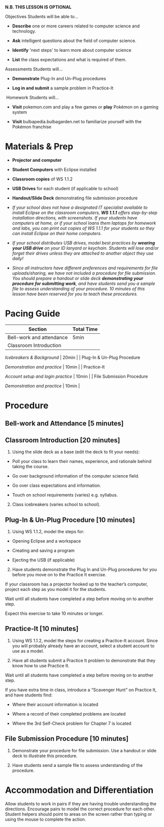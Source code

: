 **N.B. THIS LESSON IS OPTIONAL**

Objectives Students will be able to…

-   **Describe** one or more careers related to computer science and technology.

-   **Ask** intelligent questions about the field of computer science.

-   **Identify** 'next steps' to learn more about computer science

-   **List** the class expectations and what is required of them.

Assessments Students will...

-   **Demonstrate** Plug-In and Un-Plug procedures

-   **Log in and submit** a sample problem in Practice-It

 Homework Students will...

-   **Visit** pokemon.com and play a few games or **play** Pokémon on a gaming system

-   **Visit** bulbapedia.bulbagarden.net to familiarize yourself with the Pokémon franchise

Materials & Prep
================

-   **Projector and computer**

-   **Student Computers** with Eclipse installed

-   **Classroom copies** of WS 1.1.2

-   **USB Drives** for each student (if applicable to school)

-   **Handout/Slide Deck** demonstrating file submission procedure

-   *If your school does not have a designated IT specialist available to install Eclipse on the classroom computers, **WS 1.1.1** offers step-by-step installation directions, with screenshots. If your students have computers at home, or if your school loans them laptops for homework and labs, you can print out copies of WS 1.1.1 for your students so they can install Eclipse on their home computers.*

-   *If your school distributes USB drives, model best practices by **wearing your USB drive** on your ID lanyard or keychain. Students will lose and/or forget their drives unless they are attached to another object they use daily!*

-   *Since all instructors have different preferences and requirements for file uploads/sharing, we have not included a procedure for file submission. You should prepare a handout or slide deck **demonstrating your procedure for submitting work**, and have students send you a sample file to assess understanding of your procedure. 10 minutes of this lesson have been reserved for you to teach these procedures.*

Pacing Guide
============

| Section                            | Total Time |
|------------------------------------|------------|
| Bell-work and attendance           | 5min       |
| Classroom Introduction             
                                     
 *Icebreakers & Background*          | 20min      |
| Plug-In & Un-Plug Procedure        
                                     
 *Demonstration and practice*        | 10min      |
| Practice-It                        
                                     
 *Account setup and login practice*  | 10min      |
| File Submission Procedure          
                                     
 *Demonstration and practice*        | 10min      |

Procedure
=========

Bell-work and Attendance \[5 minutes\]
--------------------------------------

Classroom Introduction \[20 minutes\]
-------------------------------------

1. Using the slide deck as a base (edit the deck to fit your needs):

-   Poll your class to learn their names, experience, and rationale behind taking the course.

-   Go over background information of the computer science field.

-   Go over class expectations and information.

-   Touch on school requirements (varies) e.g. syllabus.

2. Class icebreakers (varies school to school).

Plug-In & Un-Plug Procedure \[10 minutes\]
------------------------------------------

1. Using WS 1.1.2, model the steps for:

-   Opening Eclipse and a workspace

-   Creating and saving a program

-   Ejecting the USB (if applicable)

2. Have students demonstrate the Plug In and Un-Plug procedures for you before you move on to the Practice It exercise.

If your classroom has a projector hooked up to the teacher’s computer, project each step as you model it for the students.

Wait until all students have completed a step before moving on to another step.

Expect this exercise to take 10 minutes or longer.

Practice-It \[10 minutes\]
--------------------------

1. Using WS 1.1.2, model the steps for creating a Practice-It account. Since you will probably already have an account, select a student account to use as a model.

2. Have all students submit a Practice It problem to demonstrate that they know how to use Practice It.

Wait until all students have completed a step before moving on to another step.

If you have extra time in class, introduce a “Scavenger Hunt” on Practice It, and have students find:

-   Where their account information is located

-   Where a record of their completed problems are located

-   Where the 3rd Self-Check problem for Chapter 7 is located

File Submission Procedure \[10 minutes\]
----------------------------------------

1. Demonstrate your procedure for file submission. Use a handout or slide deck to illustrate this procedure.

2. Have students send a sample file to assess understanding of the procedure.

Accommodation and Differentiation
=================================

Allow students to work in pairs if they are having trouble understanding the directions. Encourage pairs to model the correct procedure for each other. Student helpers should point to areas on the screen rather than typing or using the mouse to complete the action.
